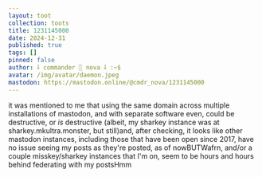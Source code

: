 ```yaml
---
layout: toot
collection: toots
title: 1231145000
date: 2024-12-31
published: true
tags: []
pinned: false
author: ⸸ commander ░ nova ⸸ :~$
avatar: /img/avatar/daemon.jpeg
mastodon: https://mastodon.online/@cmdr_nova/1231145000
---
```


it was mentioned to me that using the same domain across multiple installations of mastodon, and with separate software even, could be destructive, or _is_ destructive (albeit, my sharkey instance was at sharkey.mkultra.monster, but still)and, after checking, it looks like other mastodon instances, including those that have been open since 2017, have no issue seeing my posts as they're posted, as of nowBUTWafrn, and/or a couple misskey/sharkey instances that I'm on, seem to be hours and hours behind federating with my postsHmm
